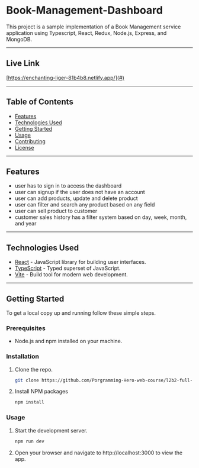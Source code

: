 # Book-Management-Dashboard

This project is a sample implementation of a Book Management service application using Typescript, React, Redux, Node.js, Express, and MongoDB.

---

## Live Link

[https://enchanting-liger-81b4b8.netlify.app/](#) 

---

## Table of Contents

- [Features](#features)
- [Technologies Used](#technologies-used)
- [Getting Started](#getting-started)
- [Usage](#usage)
- [Contributing](#contributing)
- [License](#license)

---

## Features

- user has to sign in to access the dashboard
- user can signup if the user does not have an account
- user can add products, update and delete product
- user can filter and search any product based on any field
- user can sell product to customer
- customer sales history has a filter system based on day, week, month, and year

---

## Technologies Used

- [React](https://reactjs.org/) - JavaScript library for building user interfaces.
- [TypeScript](https://www.typescriptlang.org/) - Typed superset of JavaScript.
- [Vite](https://vitejs.dev/) - Build tool for modern web development.

---

## Getting Started

To get a local copy up and running follow these simple steps.

### Prerequisites

- Node.js and npm installed on your machine.

### Installation

1. Clone the repo.
   ```sh
   git clone https://github.com/Porgramming-Hero-web-course/l2b2-full-stack-a5-client-side-nakib1948
2. Install NPM packages
   ```sh
   npm install
### Usage
1. Start the development server.
   ```sh
   npm run dev
2. Open your browser and navigate to http://localhost:3000 to view the app.
